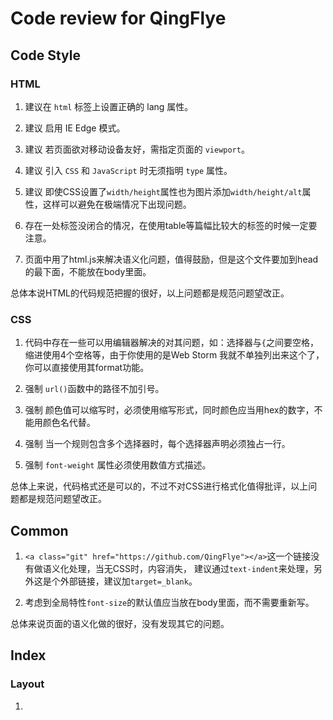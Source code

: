 # Code review for QingFlye

## Code Style

### HTML

1. 建议在 `html` 标签上设置正确的 lang 属性。

2. 建议 启用 IE Edge 模式。

3. 建议 若页面欲对移动设备友好，需指定页面的 `viewport`。

4. 建议 引入 `CSS` 和 `JavaScript` 时无须指明 `type` 属性。

5. 建议 即使CSS设置了`width/height`属性也为图片添加`width/height/alt`属性，这样可以避免在极端情况下出现问题。

6. 存在一处标签没闭合的情况，在使用table等篇幅比较大的标签的时候一定要注意。

7. 页面中用了html.js来解决语义化问题，值得鼓励，但是这个文件要加到head的最下面，不能放在body里面。

总体本说HTML的代码规范把握的很好，以上问题都是规范问题望改正。

### CSS

1. 代码中存在一些可以用编辑器解决的对其问题，如：选择器与`{`之间要空格，缩进使用4个空格等，由于你使用的是Web Storm 我就不单独列出来这个了，你可以直接使用其format功能。

2. 强制 `url()`函数中的路径不加引号。

3. 强制 颜色值可以缩写时，必须使用缩写形式，同时颜色应当用hex的数字，不能用颜色名代替。

4. 强制 当一个规则包含多个选择器时，每个选择器声明必须独占一行。

5. 强制 `font-weight` 属性必须使用数值方式描述。

总体上来说，代码格式还是可以的，不过不对CSS进行格式化值得批评，以上问题都是规范问题望改正。

## Common

1. `<a class="git" href="https://github.com/QingFlye"></a>`这一个链接没有做语义化处理，当无CSS时，内容消失，
建议通过`text-indent`来处理，另外这是个外部链接，建议加`target=_blank`。

2. 考虑到全局特性`font-size`的默认值应当放在body里面，而不需要重新写。

总体来说页面的语义化做的很好，没有发现其它的问题。

## Index




### Layout

1.